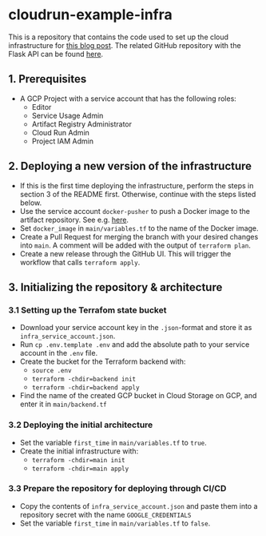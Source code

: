 # cloudrun-example-infra

This is a repository that contains the code used to set up the cloud infrastructure for [this blog post](https://fpgmaas.com/blog/deploying-a-flask-api-to-cloudrun-2). The related GitHub repository with the Flask API can be found [here](https://github.com/fpgmaas/cloudrun-example-api).

## 1. Prerequisites

- A GCP Project with a service account that has the following roles:
    - Editor
    - Service Usage Admin
    - Artifact Registry Administrator
    - Cloud Run Admin
    - Project IAM Admin

## 2. Deploying a new version of the infrastructure

- If this is the first time deploying the infrastructure, perform the steps in section 3 of the README first. Otherwise, continue with the steps listed below.
- Use the service account `docker-pusher` to push a Docker image to the artifact repository. See e.g. [here](https://github.com/fpgmaas/cloudrun-example-api).
- Set `docker_image` in `main/variables.tf` to the name of the Docker image.
- Create a Pull Request for merging the branch with your desired changes into `main`. A comment will be added with the output of `terraform plan`.
- Create a new release through the GitHub UI. This will trigger the workflow that 
calls `terraform apply`.

## 3. Initializing the repository & architecture

### 3.1 Setting up the Terrafom state bucket

- Download your service account key in the `.json`-format and store it as `infra_service_account.json`.
- Run `cp .env.template .env` and add the absolute path to your service account in the `.env` file.
- Create the bucket for the Terraform backend with:
    - `source .env`
    - `terraform -chdir=backend init`
    - `terraform -chdir=backend apply`
- Find the name of the created GCP bucket in Cloud Storage on GCP, and enter it in `main/backend.tf`

### 3.2 Deploying the initial architecture

- Set the variable `first_time` in `main/variables.tf` to `true`.
- Create the initial infrastructure with:
    - `terraform -chdir=main init`
    - `terraform -chdir=main apply`

### 3.3 Prepare the repository for deploying through CI/CD

- Copy the contents of `infra_service_account.json` and paste them into a repository secret with the name `GOOGLE_CREDENTIALS`
- Set the variable `first_time` in `main/variables.tf` to `false`.